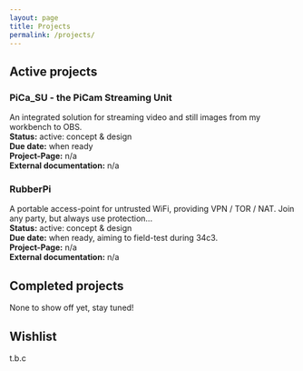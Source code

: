 ```yaml
---
layout: page
title: Projects
permalink: /projects/
---
```


## Active projects
### PiCa_SU - the PiCam Streaming Unit
An integrated solution for streaming video and still images from my workbench to OBS.  
**Status:** active: concept & design  
**Due date:** when ready  
**Project-Page:** n/a  
**External documentation:** n/a  

### RubberPi
A portable access-point for untrusted WiFi, providing VPN / TOR / NAT. Join any party, but always use protection...  
**Status:** active: concept & design  
**Due date:** when ready, aiming to field-test during 34c3.  
**Project-Page:** n/a  
**External documentation:** n/a  

## Completed projects

None to show off yet, stay tuned!

## Wishlist

t.b.c